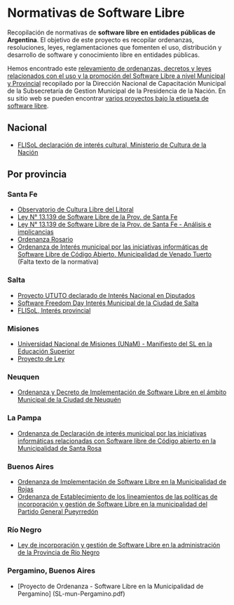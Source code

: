 # Normativas de Software Libre
Recopilación de normativas de **software libre en entidades públicas de Argentina**. El objetivo de este proyecto es recopilar ordenanzas, resoluciones, leyes, reglamentaciones que fomenten el uso, distribución y desarrollo de software y conocimiento libre en entidades públicas.

Hemos encontrado este [relevamiento de ordenanzas, decretos y leyes relacionados con el uso y la promoción del Software Libre a nivel Municipal y Provincial](http://www.gobiernolocal.gob.ar/?q=taxonomy/term/54) recopilado por la Dirección Nacional de Capacitación Municipal de la Subsecretaría de Gestion Municipal de la Presidencia de la Nación. En su sitio web se pueden encontrar [varios proyectos bajo la etiqueta de software libre](http://www.gobiernolocal.gob.ar/?q=taxonomy/term/771).  

## Nacional

* [FLISoL declaración de interés cultural, Ministerio de Cultura de la Nación](http://flisol.org.ar/pdf/Declaraci%C3%B3n_Inter%C3%A9s_FLISOL_Ministerio_Cultura_Naci%C3%B3n.pdf)

## Por provincia

### Santa Fe
* [Observatorio de Cultura Libre del Litoral](http://observatoriolitoral.com.ar/)
* [Ley N° 13.139 de Software Libre de la Prov. de Santa Fe](https://drive.google.com/open?id=0B9MnFXiRgNREcVNVYzloSDJJZzQ)
* [Ley N° 13.139 de Software Libre de la Prov. de Santa Fe - Análisis e implicancias](https://drive.google.com/open?id=0B9MnFXiRgNREZ3o3V0gwZnNQVHM)
* [Ordenanza Rosario](http://www.lugro.org.ar/biblioteca/textos-gral/ordenanza.html)
* [Ordenanza de Interés municipal por las iniciativas informáticas de Software Libre de Código Abierto. Municipalidad de Venado Tuerto](http://www.gobiernolocal.gob.ar/?q=node/2759) (Falta texto de la normativa)

### Salta
* [Proyecto UTUTO declarado de Interés Nacional en Diputados](http://ututo.org/?Qu%C3%A9-es-el-Proyecto-UTUTO)
* [Software Freedom Day Interés Municipal de la Ciudad de Salta](https://drive.google.com/open?id=0B9MnFXiRgNREMGdPdjRsNDlseVU)
* [FLISoL, Interés provincial](https://drive.google.com/file/d/0B9MnFXiRgNREMVhKZXNfcmZmRmc/view?usp=sharing)

### Misiones
* [Universidad Nacional de Misiones (UNaM) - Manifiesto del SL en la Educación Superior](http://certig.fce.unam.edu.ar/index.php/2-uncategorised/20-manifiesto-del-software-libre-en-la-educacion-superior)
* [Proyecto de Ley](https://www.dropbox.com/s/jluykbaw2umaxvz/Proyecto%20de%20Ley%20de%20Software%20Libre.pdf?dl=0)

### Neuquen
* [Ordenanza y Decreto de Implementación de Software Libre en el ámbito Municipal de la Ciudad de Neuquén](http://www.gobiernolocal.gob.ar/?q=node/2760)

### La Pampa
* [Ordenanza de Declaración de interés municipal por las iniciativas informáticas relacionadas con Software libre de Código abierto en la Municipalidad de Santa Rosa](http://www.gobiernolocal.gob.ar/?q=node/2766)

### Buenos Aires
* [Ordenanza de Implementación de Software Libre en la Municipalidad de Rojas](http://www.gobiernolocal.gob.ar/?q=node/2764)
* [Ordenanza de Establecimiento de los lineamientos de las políticas de incorporación y gestión de Software Libre en la municipalidad del Partido General Pueyrredón](http://www.concejomdp.gov.ar/biblioteca/docs/o17584.htm)

### Río Negro
* [Ley de incorporación y gestión de Software Libre en la administración de la Provincia de Río Negro](http://www.gobiernolocal.gob.ar/?q=node/2763)

### Pergamino, Buenos Aires
* [Proyecto de Ordenanza - Software Libre en la Municipalidad de Pergamino] (SL-mun-Pergamino.pdf)
